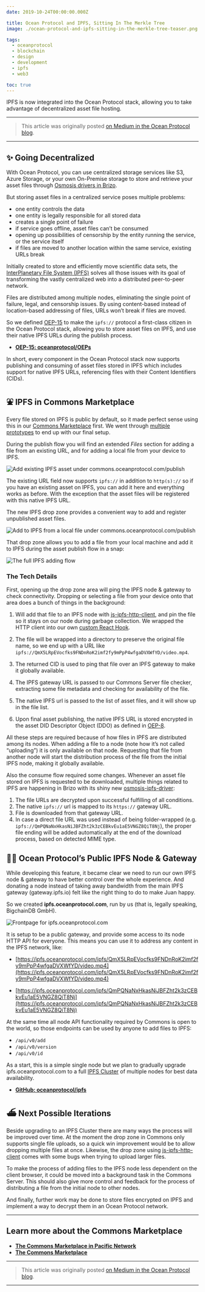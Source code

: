 ```yaml
---
date: 2019-10-24T00:00:00.000Z

title: Ocean Protocol and IPFS, Sitting In The Merkle Tree
image: ./ocean-protocol-and-ipfs-sitting-in-the-merkle-tree-teaser.png

tags:
  - oceanprotocol
  - blockchain
  - design
  - development
  - ipfs
  - web3

toc: true
---
```


IPFS is now integrated into the Ocean Protocol stack, allowing you to take advantage of decentralized asset file hosting.

---

> This article was originally posted [on Medium in the Ocean Protocol blog](https://blog.oceanprotocol.com/ocean-ipfs-integration-store-asset-files-43c623c356d7).

---

## ✨ Going Decentralized

With Ocean Protocol, you can use centralized storage services like S3, Azure Storage, or your own On-Premise storage to store and retrieve your asset files through [Osmosis drivers in Brizo](https://docs.oceanprotocol.com/concepts/components/#osmosis-drivers).

But storing asset files in a centralized service poses multiple problems:

- one entity controls the data
- one entity is legally responsible for all stored data
- creates a single point of failure
- if service goes offline, asset files can’t be consumed
- opening up possibilities of censorship by the entity running the service, or the service itself
- if files are moved to another location within the same service, existing URLs break

Initially created to store and efficiently move scientific data sets, the [InterPlanetary File System (IPFS)](https://ipfs.io/) solves all those issues with its goal of transforming the vastly centralized web into a distributed peer-to-peer network.

Files are distributed among multiple nodes, eliminating the single point of failure, legal, and censorship issues. By using content-based instead of location-based addressing of files, URLs won’t break if files are moved.

So we defined [OEP-15](https://github.com/oceanprotocol/OEPs/tree/master/15) to make the `ipfs://` protocol a first-class citizen in the Ocean Protocol stack, allowing you to store asset files on IPFS, and use their native IPFS URLs during the publish process.

- [**OEP-15: oceanprotocol/OEPs**](https://github.com/oceanprotocol/OEPs/tree/master/15)

In short, every component in the Ocean Protocol stack now supports publishing and consuming of asset files stored in IPFS which includes support for native IPFS URLs, referencing files with their Content Identifiers (CIDs).

## ⛲️ IPFS in Commons Marketplace

Every file stored on IPFS is public by default, so it made perfect sense using this in our [Commons Marketplace](https://commons.oceanprotocol.com) first. We went through [multiple prototypes](https://github.com/oceanprotocol/commons/pull/191) to end up with our final setup.

During the publish flow you will find an extended _Files_ section for adding a file from an existing URL, and for adding a local file from your device to IPFS.

![Add existing IPFS asset under commons.oceanprotocol.com/publish](./add-url.png)

The existing URL field now supports `ipfs://` in addition to `http(s)://` so if you have an existing asset on IPFS, you can add it here and everything works as before. With the exception that the asset files will be registered with this native IPFS URL.

The new IPFS drop zone provides a convenient way to add and register unpublished asset files.

![Add to IPFS from a local file under commons.oceanprotocol.com/publish](./add-to-ipfs.png)

That drop zone allows you to add a file from your local machine and add it to IPFS during the asset publish flow in a snap:

![The full IPFS adding flow](./add.gif)

### The Tech Details

First, opening up the drop zone area will ping the IPFS node & gateway to check connectivity. Dropping or selecting a file from your device onto that area does a bunch of things in the background:

1. Will add that file to an IPFS node with [js-ipfs-http-client](https://github.com/ipfs/js-ipfs-http-client), and pin the file so it stays on our node during garbage collection. We wrapped the HTTP client into our own [custom React Hook](https://github.com/oceanprotocol/commons/tree/master/client/src/hooks/use-ipfs-api.tsx).

2. The file will be wrapped into a directory to preserve the original file name, so we end up with a URL like `ipfs://QmX5LRpEVocfks9FNDnRoK2imf2fy9mPpP4wfgaDVXWfYD/video.mp4`.

3. The returned CID is used to ping that file over an IPFS gateway to make it globally available.

4. The IPFS gateway URL is passed to our Commons Server file checker, extracting some file metadata and checking for availability of the file.

5. The native IPFS url is passed to the list of asset files, and it will show up in the file list.

6. Upon final asset publishing, the native IPFS URL is stored encrypted in the asset DID Descriptor Object (DDO) as defined in [OEP-8](https://github.com/oceanprotocol/OEPs/blob/master/8).

All these steps are required because of how files in IPFS are distributed among its nodes. When adding a file to a node (note how it’s not called “uploading”) it is only available on that node. Requesting that file from another node will start the distribution process of the file from the initial IPFS node, making it globally available.

Also the consume flow required some changes. Whenever an asset file stored on IPFS is requested to be downloaded, multiple things related to IPFS are happening in Brizo with its shiny new [osmosis-ipfs-driver](https://github.com/oceanprotocol/osmosis-ipfs-driver):

1. The file URLs are decrypted upon successful fulfilling of all conditions.
1. The native `ipfs://` url is mapped to its `https://` gateway URL.
1. File is downloaded from that gateway URL.
1. In case a direct file URL was used instead of being folder-wrapped (e.g. `ipfs://QmPQNaNxHkasNiJBFZht2k3zCEBkvEu1aE5VNGZ8QiT8Nj`), the proper file ending will be added automatically at the end of the download process, based on detected MIME type.

## 🏄‍♀️ Ocean Protocol’s Public IPFS Node & Gateway

While developing this feature, it became clear we need to run our own IPFS node & gateway to have better control over the whole experience. And donating a node instead of taking away bandwidth from the main IPFS gateway (gateway.ipfs.io) felt like the right thing to do to make Juan happy.

So we created **ipfs.oceanprotocol.com**, run by us (that is, legally speaking, BigchainDB GmbH).

![Frontpage for ipfs.oceanprotocol.com](./ipfs-oceanprotocol.png)

It is setup to be a public gateway, and provide some access to its node HTTP API for everyone. This means you can use it to address any content in the IPFS network, like:

- [https://ipfs.oceanprotocol.com/ipfs/QmX5LRpEVocfks9FNDnRoK2imf2fy9mPpP4wfgaDVXWfYD/video.mp4](https://ipfs.oceanprotocol.com/ipfs/QmX5LRpEVocfks9FNDnRoK2imf2fy9mPpP4wfgaDVXWfYD/video.mp4)

- [https://ipfs.oceanprotocol.com/ipfs/QmPQNaNxHkasNiJBFZht2k3zCEBkvEu1aE5VNGZ8QiT8Nj](https://ipfs.oceanprotocol.com/ipfs/QmPQNaNxHkasNiJBFZht2k3zCEBkvEu1aE5VNGZ8QiT8Nj)

At the same time all node API functionality required by Commons is open to the world, so those endpoints can be used by anyone to add files to IPFS:

- `/api/v0/add`
- `/api/v0/version`
- `/api/v0/id`

As a start, this is a simple single node but we plan to gradually upgrade ipfs.oceanprotocol.com to a full [IPFS Cluster](https://cluster.ipfs.io/) of multiple nodes for best data availability.

- [**GitHub: oceanprotocol/ipfs**](https://github.com/oceanprotocol/ipfs)

## ⛴ Next Possible Iterations

Beside upgrading to an IPFS Cluster there are many ways the process will be improved over time. At the moment the drop zone in Commons only supports single file uploads, so a quick win improvement would be to allow dropping multiple files at once. Likewise, the drop zone using [js-ipfs-http-client](https://github.com/ipfs/js-ipfs-http-client) comes with some bugs when trying to upload larger files.

To make the process of adding files to the IPFS node less dependent on the client browser, it could be moved into a background task in the Commons Server. This should also give more control and feedback for the process of distributing a file from the initial node to other nodes.

And finally, further work may be done to store files encrypted on IPFS and implement a way to decrypt them in an Ocean Protocol network.

---

## Learn more about the Commons Marketplace

- [**The Commons Marketplace in Pacific Network**](/the-commons-marketplace-in-pacific-network)
- [**The Commons Marketplace**](/the-commons-marketplace)

---

> This article was originally posted [on Medium in the Ocean Protocol blog](https://blog.oceanprotocol.com/ocean-ipfs-integration-store-asset-files-43c623c356d7).

---
